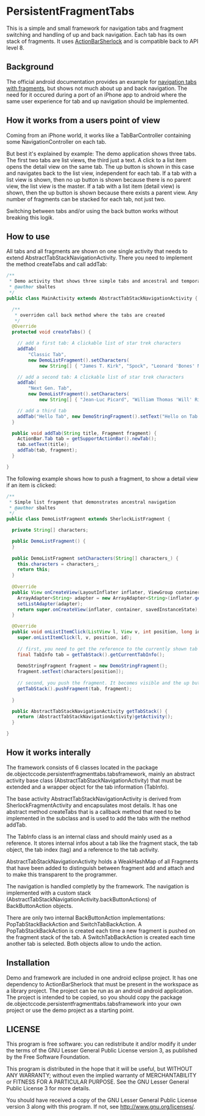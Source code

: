 PersistentFragmentTabs
======================

This is a simple and small framework for navigation tabs and fragment switching and handling of up and back navigation.
Each tab has its own stack of fragments. 
It uses [ActionBarSherlock](http://actionbarsherlock.com/) and is compatible back to API level 8.


Background
----------

The official android documentation provides an example for [navigation tabs with fragments](http://developer.android.com/guide/topics/ui/actionbar.html#Tabs),
but shows not much about up and back navigation. The need for it occured during a port of an iPhone app to android where 
the same user experience for tab and up navigation should be implemented.

How it works from a users point of view
---------------------------------------

Coming from an iPhone world, it works like a TabBarController containing some NavigationController on each tab.

But best it's explained by example: The demo application shows three tabs. The first two tabs are list views, the third just a text.
A click to a list item opens the detail view on the same tab. The up button is shown in this case and navigates back to the list view, 
independent for each tab. If a tab with a list view is shown, then no up button is shown because there is no parent view,
the list view is the master. If a tab with a list item (detail view) is shown, then the up button is shown because 
there exists a parent view. Any number of fragments can be stacked for each tab, not just two.

Switching between tabs and/or using the back button works without breaking this logik. 

How to use
----------

All tabs and all fragments are shown on one single activity that needs to extend AbstractTabStackNavigationActivity. 
There you need to implement the method createTabs and call addTab:

```java
/**
 * Demo activity that shows three simple tabs and ancestral and temporal navigation support  
 * @author sbaltes
 */
public class MainActivity extends AbstractTabStackNavigationActivity {

  /**
   * overriden call back method where the tabs are created 
   */
  @Override
  protected void createTabs() {

    // add a first tab: A clickable list of star trek characters 
    addTab(
        "Classic Tab",
        new DemoListFragment().setCharacters(
            new String[] { "James T. Kirk", "Spock", "Leonard 'Bones' McCoy", }));

    // add a second tab: A clickable list of star trek characters 
    addTab(
        "Next Gen. Tab",
        new DemoListFragment().setCharacters(
            new String[] { "Jean-Luc Picard", "William Thomas 'Will' Riker", "Data", }));

    // add a third tab 
    addTab("Hello Tab", new DemoStringFragment().setText("Hello on Tab 3"));
  }

  public void addTab(String title, Fragment fragment) {
    ActionBar.Tab tab = getSupportActionBar().newTab();
    tab.setText(title);
    addTab(tab, fragment);
  }

}
```

The following example shows how to push a fragment, to show a detail view if an item is clicked:

```java
/**
 * Simple list fragment that demonstrates ancestral navigation 
 * @author sbaltes
 */
public class DemoListFragment extends SherlockListFragment {

  private String[] characters;

  public DemoListFragment() {
  }
  
  public DemoListFragment setCharacters(String[] characters_) {
    this.characters = characters_;
    return this;
  }
  
  @Override
  public View onCreateView(LayoutInflater inflater, ViewGroup container, Bundle savedInstanceState) {
    ArrayAdapter<String> adapter = new ArrayAdapter<String>(inflater.getContext(), android.R.layout.simple_list_item_1, characters);
    setListAdapter(adapter);
    return super.onCreateView(inflater, container, savedInstanceState);
  }

  @Override
  public void onListItemClick(ListView l, View v, int position, long id) {
    super.onListItemClick(l, v, position, id);
    
    // first, you need to get the reference to the currently shown tab in order to add the fragment onto this tab
    final TabInfo tab = getTabStack().getCurrentTabInfo();
    
    DemoStringFragment fragment = new DemoStringFragment();
    fragment.setText(characters[position]);
    
    // second, you push the fragment. It becomes visible and the up button is shown
    getTabStack().pushFragment(tab, fragment);
  
  }

  public AbstractTabStackNavigationActivity getTabStack() {
    return (AbstractTabStackNavigationActivity)getActivity();
  }

}
```

How it works interally
----------------------

The framework consists of 6 classes located in the package de.objectccode.persistentfragmenttabs.tabsframework, 
mainly an abstract activity base class (AbstractTabStackNavigationActivity) that must be extended and a wrapper object 
for the tab information (TabInfo).

The base activity AbstractTabStackNavigationActivity is derived from SherlockFragmentActivity and encapsulates 
most details. It has one abstract method createTabs that is a callback method that need to be implemented in the subclass 
and is used to add the tabs with the method addTab.

The TabInfo class is an internal class and should mainly used as a reference. It stores internal infos about a tab like the fragment stack, 
the tab object, the tab index (tag) and a reference to the tab activity. 

AbstractTabStackNavigationActivity holds a WeakHashMap of all Fragments that have been added to distinguish between fragment add and 
attach and to make this transparent to the programmer. 

The navigation is handled completly by the framework. The navigation is implemented with a custom stack (AbstractTabStackNavigationActivity.backButtonActions) of 
BackButtonAction objects.

There are only two internal BackButtonAction implementations: PopTabStackBackAction and SwitchTabBackAction. 
A PopTabStackBackAction is created each time a new fragment is pushed on the fragment stack of the tab.
A SwitchTabBackAction is created each time another tab is selected. Both objects allow to undo the action.

Installation
------------

Demo and framework are included in one android eclipse project.
It has one dependency to ActionBarSherlock that must be present in the workspace as a library project. 
The project can be run as an android android application. The project is intended to be copied, 
so you should copy the package de.objectccode.persistentfragmenttabs.tabsframework into your own project or use the 
demo project as a starting point.


LICENSE
------- 

This program is free software: you can redistribute it and/or modify
it under the terms of the GNU Lesser General Public License version 3,
as published by the Free Software Foundation.
 
This program is distributed in the hope that it will be useful,
but WITHOUT ANY WARRANTY; without even the implied warranty of
MERCHANTABILITY or FITNESS FOR A PARTICULAR PURPOSE.  See the
GNU Lesser General Public License 3 for more details.
 
You should have received a copy of the GNU Lesser General Public
License version 3 along with this program.
If not, see <http://www.gnu.org/licenses/>.  

